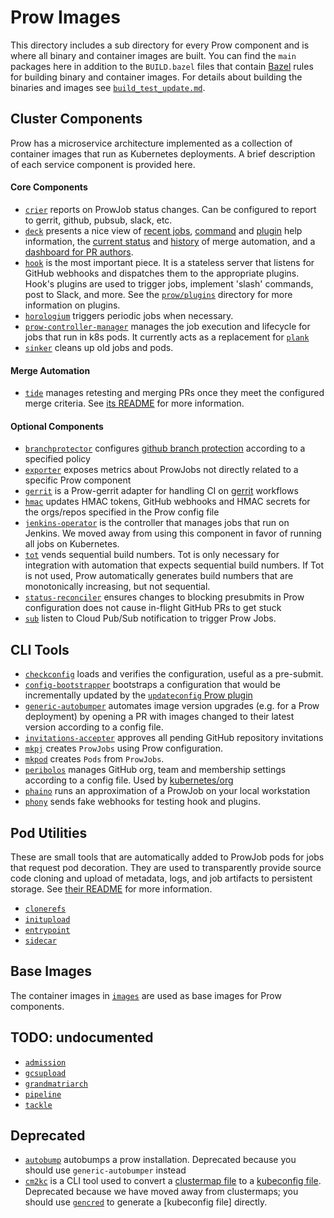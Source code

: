 # Prow Images

This directory includes a sub directory for every Prow component and is where all binary and container images are built. You can find the `main` packages here in addition to the `BUILD.bazel` files that contain [Bazel](https://bazel.build) rules for building binary and container images. For details about building the binaries and images see [`build_test_update.md`](/prow/build_test_update.md).

## Cluster Components

Prow has a microservice architecture implemented as a collection of container images that run as Kubernetes deployments. A brief description of each service component is provided here.

#### Core Components

* [`crier`](/prow/cmd/crier) reports on ProwJob status changes. Can be configured to report to gerrit, github, pubsub, slack, etc.
* [`deck`](/prow/cmd/deck) presents a nice view of [recent jobs](https://prow.k8s.io/), [command](https://prow.k8s.io/command-help) and [plugin](https://prow.k8s.io/plugins) help information, the [current status](https://prow.k8s.io/tide) and [history](https://prow.k8s.io/tide-history) of merge automation, and a [dashboard for PR authors](https://prow.k8s.io/pr).
* [`hook`](/prow/cmd/hook) is the most important piece. It is a stateless server that listens for GitHub webhooks and dispatches them to the appropriate plugins. Hook's plugins are used to trigger jobs, implement 'slash' commands, post to Slack, and more. See the [`prow/plugins`](/prow/plugins/) directory for more information on plugins.
* [`horologium`](/prow/cmd/horologium) triggers periodic jobs when necessary.
* [`prow-controller-manager`](/prow/cmd/prow-controller-manager) manages the job execution and lifecycle for jobs that run in k8s pods. It currently acts as a replacement for [`plank`](/prow/plank)
* [`sinker`](/prow/cmd/sinker) cleans up old jobs and pods.

#### Merge Automation

* [`tide`](/prow/cmd/tide) manages retesting and merging PRs once they meet the configured merge criteria. See [its README](./tide/README.md) for more information.

#### Optional Components

* [`branchprotector`](/prow/cmd/branchprotector) configures [github branch protection] according to a specified policy
* [`exporter`](/prow/cmd/exporter) exposes metrics about ProwJobs not directly related to a specific Prow component
* [`gerrit`](/prow/cmd/gerrit) is a Prow-gerrit adapter for handling CI on [gerrit] workflows
* [`hmac`](/prow/cmd/hmac) updates HMAC tokens, GitHub webhooks and HMAC secrets for the orgs/repos specified in the Prow config file
* [`jenkins-operator`](/prow/cmd/jenkins-operator) is the controller that manages jobs that run on Jenkins. We moved away from using this component in favor of running all jobs on Kubernetes.
* [`tot`](/prow/cmd/tot) vends sequential build numbers. Tot is only necessary for integration with automation that expects sequential build numbers. If Tot is not used, Prow automatically generates build numbers that are monotonically increasing, but not sequential.
* [`status-reconciler`](/prow/cmd/status-reconciler) ensures changes to blocking presubmits in Prow configuration does not cause in-flight GitHub PRs to get stuck
* [`sub`](/prow/cmd/sub) listen to Cloud Pub/Sub notification to trigger Prow Jobs.

## CLI Tools

* [`checkconfig`](/prow/cmd/checkconfig) loads and verifies the configuration, useful as a pre-submit.
* [`config-bootstrapper`](/prow/cmd/config-bootstrapper) bootstraps a configuration that would be incrementally updated by the [`updateconfig` Prow plugin]
* [`generic-autobumper`](/prow/cmd/generic-autobumper) automates image version upgrades (e.g. for a Prow deployment) by opening a PR with images changed to their latest version according to a config file.
* [`invitations-accepter`](/prow/cmd/invitations-accepter) approves all pending GitHub repository invitations
* [`mkpj`](/prow/cmd/mkpj) creates `ProwJobs` using Prow configuration.
* [`mkpod`](/prow/cmd/mkpod) creates `Pods` from `ProwJobs`.
* [`peribolos`](/prow/cmd/peribolos) manages GitHub org, team and membership settings according to a config file. Used by [kubernetes/org]
* [`phaino`](/prow/cmd/phaino) runs an approximation of a ProwJob on your local workstation
* [`phony`](/prow/cmd/phony) sends fake webhooks for testing hook and plugins.

## Pod Utilities

These are small tools that are automatically added to ProwJob pods for jobs that request pod decoration. They are used to transparently provide source code cloning and upload of metadata, logs, and job artifacts to persistent storage. See [their README](/prow/pod-utilities.md) for more information.

* [`clonerefs`](/prow/cmd/clonerefs)
* [`initupload`](/prow/cmd/initupload)
* [`entrypoint`](/prow/cmd/entrypoint)
* [`sidecar`](/prow/cmd/sidecar)

## Base Images

The container images in [`images`](/images) are used as base images for Prow components.

## TODO: undocumented

* [`admission`](/prow/cmd/admission)
* [`gcsupload`](/prow/cmd/gcsupload)
* [`grandmatriarch`](/prow/cmd/grandmatriarch)
* [`pipeline`](/prow/cmd/pipeline)
* [`tackle`](/prow/cmd/tackle)

## Deprecated

* [`autobump`](/prow/cmd/autobump) autobumps a prow installation. Deprecated because you should use `generic-autobumper` instead
* [`cm2kc`](/prow/cmd/cm2kc) is a CLI tool used to convert a [clustermap file][clustermap docs] to a [kubeconfig file][kubeconfig docs]. Deprecated because we have moved away from clustermaps; you should use [`gencred`] to generate a [kubeconfig file] directly.

<!-- links -->

[github branch protection]: https://help.github.com/articles/about-protected-branches/
[clustermap docs]: https://github.com/kubernetes/test-infra/blob/1c7d9a4ae0f2ae1e0c11d8357f47163d18521b84/prow/getting_started_deploy.md#run-test-pods-in-different-clusters
[kubeconfig docs]: https://kubernetes.io/docs/tasks/access-application-cluster/configure-access-multiple-clusters/
[`gencred`]: /gencred
[gerrit]: https://www.gerritcodereview.com/
[`updateconfig` Prow plugin]: /prow/plugins/updateconfig
[kubernetes/org]: https://github.com/kubernetes/org
